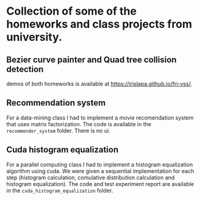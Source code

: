 # Collection of some of the homeworks and class projects from university.

## Bezier curve painter and Quad tree collision detection 
demos of both homeworks is available at https://irislapa.github.io/fri-vss/.

## Recommendation system
For a data-mining class I had to implement a movie recomendation system that uses matrix factorization.
The code is available in the `recommender_system` folder. There is no ui.

## Cuda histogram equalization
For a parallel computing class I had to implement a histogram equalization algorithm using cuda. 
We were given a sequential implementation for each step (histogram calculation, comulative distribution calculation and histogram equalization).
The code and test experiment report are available in the `cuda_histogram_equalization` folder.
